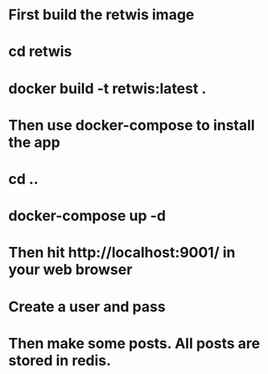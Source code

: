 # First build the retwis image
# cd retwis
# docker build -t retwis:latest .

# Then use docker-compose to install the app
# cd ..
# docker-compose up -d 

# Then hit http://localhost:9001/ in your web browser
# Create a user and pass
# Then make some posts. All posts are stored in redis. 
